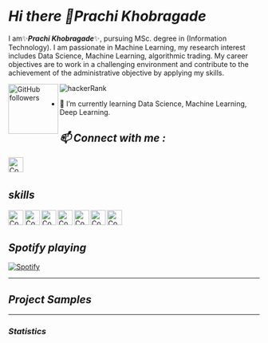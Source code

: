
# *Hi there 👋Prachi Khobragade*

I am✨***Prachi Khobragade***✨, pursuing MSc. degree in (Information Technology). I am passionate in Machine Learning, my research interest includes Data Science, Machine Learning, algorithmic trading. My career objectives are to work in a challenging environment and contribute to the achievement of the administrative objective by applying my skills.

<img align="left" width="100px" alt="GitHub followers" src="https://img.shields.io/github/followers/CoderSoul-Prch?style=social"/>[<img align="left" alt = "hackerRank" src="https://img.shields.io/badge/HackRank-Programming-green" />][websitea]
  





[websitea]: https://www.hackerrank.com/prachi_raju123
</br>
- 🌱 I’m currently learning Data Science, Machine Learning, Deep Learning.

## ***📫 Connect with me :***

  [<img align="left" width="30px" alt="CoderSoul-Prch | LinkedIn" src="https://cdn.jsdelivr.net/npm/simple-icons@v3/icons/linkedin.svg" color="blue"/>][linkedin]  
<br />

## ***skills***

<img align="left" width="30px" alt="CoderSoul-Prch | LinkedIn" src="https://simpleicons.org/icons/python.svg"/>
<img align="left" width="30px" alt="CoderSoul-Prch | LinkedIn" src="https://simpleicons.org/icons/java.svg"/>
<img align="left" width="30px" alt="CoderSoul-Prch | LinkedIn" src="https://simpleicons.org/icons/django.svg"/>
<img align="left" width="30px" alt="CoderSoul-Prch | LinkedIn" src="https://simpleicons.org/icons/mongodb.svg"/>
<img align="left" width="30px" alt="CoderSoul-Prch | LinkedIn" src="https://simpleicons.org/icons/postgresql.svg"/>
<img align="left" width="30px" alt="CoderSoul-Prch | LinkedIn" src="https://simpleicons.org/icons/xamarin.svg"/>
<img align="left" width="30px" alt="CoderSoul-Prch | LinkedIn" src="https://simpleicons.org/icons/tensorflow.svg"/>

[linkedin]: https://www.linkedin.com/in/prachi-khobragade-90029716b


<br />
<br />

## ***Spotify playing***

[![Spotify](https://novatorem-rho-nine.vercel.app/api/spotify)](https://open.spotify.com/user/Rohit)
<br />

---

## ***Project Samples***



---

### *Statistics*

